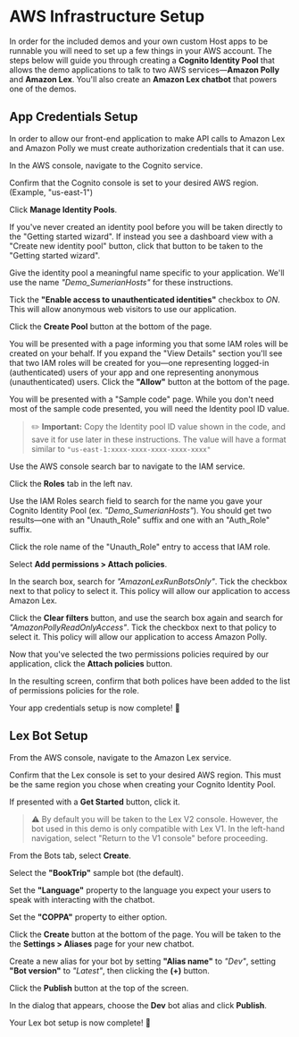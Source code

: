 # AWS Infrastructure Setup

In order for the included demos and your own custom Host apps to be runnable you will need to set up a few things in your AWS account. The steps below will guide you through creating a **Cognito Identity Pool** that allows the demo applications to talk to two AWS services—**Amazon Polly** and **Amazon Lex**. You'll also create an **Amazon Lex chatbot** that powers one of the demos.

## App Credentials Setup

In order to allow our front-end application to make API calls to Amazon Lex and Amazon Polly we must create authorization credentials that it can use.

In the AWS console, navigate to the Cognito service.

Confirm that the Cognito console is set to your desired AWS region. (Example, "us-east-1")

Click **Manage Identity Pools**.

If you've never created an identity pool before you will be taken directly to the "Getting started wizard". If instead you see a dashboard view with a "Create new identity pool" button, click that button to be taken to the "Getting started wizard".

Give the identity pool a meaningful name specific to your application. We'll use the name *"Demo_SumerianHosts"* for these instructions.

Tick the **"Enable access to unauthenticated identities"** checkbox to *ON*. This will allow anonymous web visitors to use our application.

Click the **Create Pool** button at the bottom of the page.

You will be presented with a page informing you that some IAM roles will be created on your behalf. If you expand the "View Details" section you'll see that two IAM roles will be created for you—one representing logged-in (authenticated) users of your app and one representing anonymous (unauthenticated) users. Click the **"Allow"** button at the bottom of the page.

You will be presented with a "Sample code" page. While you don't need most of the sample code presented, you will need the Identity pool ID value.

> ✏️ **Important:** Copy the Identity pool ID value shown in the code, and save it for use later in these instructions. The value will have a format similar to `"us-east-1:xxxx-xxxx-xxxx-xxxx-xxxx"`

Use the AWS console search bar to navigate to the IAM service.

Click the **Roles** tab in the left nav.

Use the IAM Roles search field to search for the name you gave your Cognito Identity Pool (ex. *"Demo_SumerianHosts"*). You should get two results—one with an "Unauth_Role" suffix and one with an "Auth_Role" suffix.

Click the role name of the "Unauth_Role" entry to access that IAM role.

Select **Add permissions > Attach policies**.

In the search box, search for *"AmazonLexRunBotsOnly"*. Tick the checkbox next to that policy to select it. This policy will allow our application to access Amazon Lex.

Click the **Clear filters** button, and use the search box again and search for *"AmazonPollyReadOnlyAccess"*. Tick the checkbox next to that policy to select it. This policy will allow our application to access Amazon Polly.

Now that you've selected the two permissions policies required by our application, click the **Attach policies** button.

In the resulting screen, confirm that both polices have been added to the list of permissions policies for the role.

Your app credentials setup is now complete! 🎉

## Lex Bot Setup

From the AWS console, navigate to the Amazon Lex service.

Confirm that the Lex console is set to your desired AWS region. This must be the same region you chose when creating your Cognito Identity Pool.

If presented with a **Get Started** button, click it.

> ⚠️ By default you will be taken to the Lex V2 console. However, the bot used in this demo is only compatible with Lex V1. In the left-hand navigation, select "Return to the V1 console" before proceeding.

From the Bots tab, select **Create**.

Select the **"BookTrip"** sample bot (the default).

Set the **"Language"** property to the language you expect your users to speak with interacting with the chatbot.

Set the **"COPPA"** property to either option.

Click the **Create** button at the bottom of the page. You will be taken to the the **Settings > Aliases** page for your new chatbot. 

Create a new alias for your bot by setting **"Alias name"** to *"Dev"*, setting **"Bot version"** to *"Latest"*, then clicking the **(+)** button.

Click the **Publish** button at the top of the screen.

In the dialog that appears, choose the **Dev** bot alias and click **Publish**.

Your Lex bot setup is now complete! 🎉

